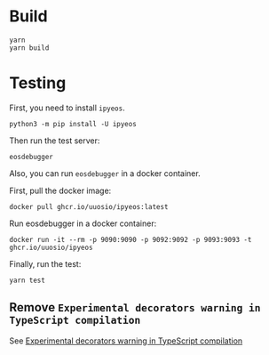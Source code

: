 
# Build

```
yarn
yarn build
```

# Testing

First, you need to install `ipyeos`.

```
python3 -m pip install -U ipyeos
```

Then run the test server:
```
eosdebugger
```

Also, you can run `eosdebugger` in a docker container.

First, pull the docker image:

```
docker pull ghcr.io/uuosio/ipyeos:latest
```

Run eosdebugger in a docker container:
```
docker run -it --rm -p 9090:9090 -p 9092:9092 -p 9093:9093 -t ghcr.io/uuosio/ipyeos
```

Finally, run the test:
```
yarn test
```

## Remove `Experimental decorators warning in TypeScript compilation`

See [Experimental decorators warning in TypeScript compilation](https://stackoverflow.com/questions/38271273/experimental-decorators-warning-in-typescript-compilation)
